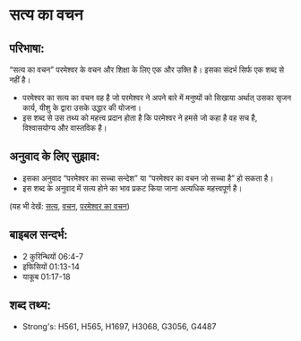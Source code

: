 # सत्य का वचन #

## परिभाषा: ##

“सत्य का वचन” परमेश्वर के वचन और शिक्षा के लिए एक और उक्ति है। इसका संदर्भ सिर्फ एक शब्द से नहीं है।

* परमेश्वर का सत्य का वचन वह है जो परमेश्वर ने अपने बारे में मनुष्यों को सिखाया अर्थात् उसका सृजन कार्य, यीशु के द्वारा उसके उद्धार की योजना।
* इस शब्द से उस तथ्य को महत्त्व प्रदान होता है कि परमेश्वर ने हमसे जो कहा है वह सच है, विश्वासयोग्य और वास्तविक है।

## अनुवाद के लिए सुझाव: ##

* इसका अनुवाद “परमेश्वर का सच्चा सन्देश” या “परमेश्वर का वचन जो सच्चा है” हो सकता है।
* इस शब्द के अनुवाद में सत्य होने का भाव प्रकट किया जाना अत्यधिक महत्त्वपूर्ण है।

(यह भी देखें: [सत्य](../true.md), [वचन](../word.md), [परमेश्वर का वचन](../wordofgod.md))

## बाइबल सन्दर्भ: ##

* 2 कुरिन्थियों 06:4-7
* इफिसियों 01:13-14
* याकूब 01:17-18

## शब्द तथ्य: ##

* Strong's: H561, H565, H1697, H3068, G3056, G4487
